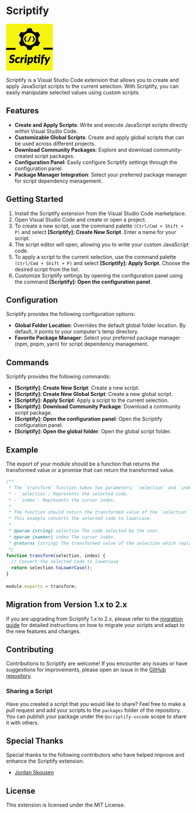 # Scriptify

![Scriptify Logo](./logo.png)

Scriptify is a Visual Studio Code extension that allows you to create and apply JavaScript scripts to the current selection. With Scriptify, you can easily manipulate selected values using custom scripts.

## Features

- **Create and Apply Scripts**: Write and execute JavaScript scripts directly within Visual Studio Code.
- **Customizable Global Scripts**: Create and apply global scripts that can be used across different projects.
- **Download Community Packages**: Explore and download community-created script packages.
- **Configuration Panel**: Easily configure Scriptify settings through the configuration panel.
- **Package Manager Integration**: Select your preferred package manager for script dependency management.

## Getting Started

1. Install the Scriptify extension from the Visual Studio Code marketplace.
2. Open Visual Studio Code and create or open a project.
3. To create a new script, use the command palette `(Ctrl/Cmd + Shift + P)` and select **[Scriptify]: Create New Script**. Enter a name for your script.
4. The script editor will open, allowing you to write your custom JavaScript code.
5. To apply a script to the current selection, use the command palette `(Ctrl/Cmd + Shift + P)` and select **[Scriptify]: Apply Script**. Choose the desired script from the list.
6. Customize Scriptify settings by opening the configuration panel using the command **[Scriptify]: Open the configuration panel**.

## Configuration

Scriptify provides the following configuration options:

- **Global Folder Location**: Overrides the default global folder location. By default, it points to your computer's temp directory.
- **Favorite Package Manager**: Select your preferred package manager (npm, pnpm, yarn) for script dependency management.

## Commands

Scriptify provides the following commands:

- **[Scriptify]: Create New Script**: Create a new script.
- **[Scriptify]: Create New Global Script**: Create a new global script.
- **[Scriptify]: Apply Script**: Apply a script to the current selection.
- **[Scriptify]: Download Community Package**: Download a community script package.
- **[Scriptify]: Open the configuration panel**: Open the Scriptify configuration panel.
- **[Scriptify]: Open the global folder**: Open the global script folder.


## Example

The export of your module should be a function that returns the transformed value or a promise that can return the transformed value.

```js
/**
 * The `transform` function takes two parameters: `selection` and `index`.
 * - `selection`: Represents the selected code.
 * - `index`: Represents the cursor index.
 * 
 * The function should return the transformed value of the `selection`.
 * This example converts the selected code to lowercase.
 *
 * @param {string} selection The code selected by the user.
 * @param {number} index The cursor index.
 * @returns {string} The transformed value of the selection which replace the current selection.
 */
function transform(selection, index) {
  // Convert the selected code to lowercase
  return selection.toLowerCase();
}

module.exports = transform;


```

## Migration from Version 1.x to 2.x

If you are upgrading from Scriptify 1.x to 2.x, please refer to the [migration guide](./docs/migration.md) for detailed instructions on how to migrate your scripts and adapt to the new features and changes.

## Contributing

Contributions to Scriptify are welcome! If you encounter any issues or have suggestions for improvements, please open an issue in the [GitHub repository](https://github.com/imike57/scriptify/issues).


### Sharing a Script
Have you created a script that you would like to share? Feel free to make a pull request and add your scripts to the `packages` folder of the repository. You can publish your package under the `@scriptify-vscode` scope to share it with others.

## Special Thanks

Special thanks to the following contributors who have helped improve and enhance the Scriptify extension:

- [Jordan Skousen](https://github.com/JordanSkousen)

## License

This extension is licensed under the MIT License.